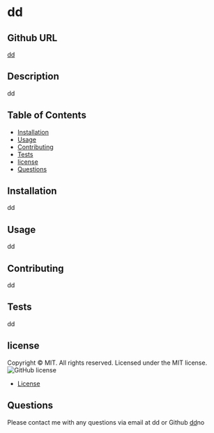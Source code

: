 # dd

## Github URL
[dd]((https:/github.cpm/dd)/)

## Description
dd

## Table of Contents

* [Installation](#installation)
* [Usage](#usage)
* [Contributing](#contributing)
* [Tests](#tests)
* [license](#license)
* [Questions](#questions)

## Installation

dd

## Usage

dd

## Contributing
dd

## Tests
dd

## license
Copyright © MIT. All rights reserved. 
      Licensed under the MIT license.
![GitHub license](https://img.shields.io/badge/license-MIT-orange.svg)

* [License](#license)


## Questions
Please contact me with any questions via email at dd or Github [dd](https://github.com/dd)no

